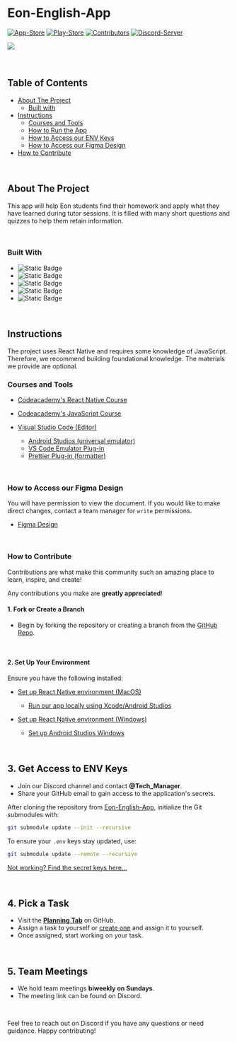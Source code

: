 # Eon-English-App

[![App-Store][appStore-shield]][appStore-url]
[![Play-Store][playStore-shield]][playStore-url]
[![Contributors][contributors-shield]][contributors-url]
[![Discord-Server][discord-shield]][discord-url]

<div style="display: flex;">
  <img src="https://github.com/user-attachments/assets/b91e63a7-fd5c-4f80-aa98-4e39f3b23a4c">
</div>

<br />
<br />

<!-- shortcuts -->

## Table of Contents

- [ About The Project](#about-the-project)
  - [ Built with](#built-with)
- [ Instructions](#instructions)
  - [ Courses and Tools](#courses-and-tools)
  - [ How to Run the App](#how-to-run-the-app)
  - [ How to Access our ENV Keys](#how-to-access-our-env-keys)
  - [ How to Access our Figma Design](#how-to-access-our-figma-design)
- [ How to Contribute](#how-to-contribute)

<br>

## About The Project

This app will help Eon students find their homework and apply what they have learned during tutor sessions. It is filled with many short questions and quizzes to help them retain information.

<br>

### Built With

- ![Static Badge](https://img.shields.io/badge/JavaScript-%23212329?style=for-the-badge&logo=JavaScript)
- ![Static Badge](https://img.shields.io/badge/React_Native-%23212329?style=for-the-badge&logo=React)
- ![Static Badge](https://img.shields.io/badge/Expo_CLI-%23212329?style=for-the-badge&logo=Expo)
- ![Static Badge](https://img.shields.io/badge/Firebase-%23212329?style=for-the-badge&logo=Firebase)
- ![Static Badge](https://img.shields.io/badge/App_script-%23212329?style=for-the-badge&logo=Google)

<br>

## Instructions

The project uses React Native and requires some knowledge of JavaScript. Therefore, we recommend building foundational knowledge. The materials we provide are optional.


### Courses and Tools
- [Codeacademy's React Native Course](https://www.codecademy.com/learn/learn-react-native)

- [Codeacademy's JavaScript Course](https://www.codecademy.com/learn/introduction-to-javascript)

- [Visual Studio Code (Editor)](https://code.visualstudio.com)
  - [Android Studios (universal emulator)](https://developer.android.com/studio)
  - [VS Code Emulator Plug-in](https://marketplace.visualstudio.com/items?itemName=DiemasMichiels.emulate)
  - [Prettier Plug-in (formatter)](https://marketplace.visualstudio.com/items?itemName=esbenp.prettier-vscode)

<br>

### How to Access our Figma Design
You will have permission to view the document. If you would like to make direct changes, contact a team manager for `write` permissions.
- [Figma Design](https://www.figma.com/design/QEKUmbK9a6TUb1IQa4Xxyq/EON-ENGLISH-APP?node-id=0-1&t=TOuX2P7soMWlf3g5-1)

<br>

### How to Contribute

Contributions are what make this community such an amazing place to learn, inspire, and create!

Any contributions you make are **greatly appreciated**!

#### 1. Fork or Create a Branch
- Begin by forking the repository or creating a branch from the [GitHub Repo](https://github.com/EonEnglish/Eon-English-App).  

<br>

#### 2. Set Up Your Environment
Ensure you have the following installed:
- [Set up React Native environment (MacOS)](https://www.youtube.com/watch?v=4U_OQHGhSf0)
     - [Run our app locally using Xcode/Android Studios](https://youtu.be/nBq75f8JVZg)

- [Set up React Native environment (Windows)](https://www.youtube.com/watch?v=f6TXEnHT_Mk)
     - [Set up Android Studios Windows](https://youtu.be/TAHMNftUSZg)

<br>

## 3. **Get Access to ENV Keys**  
- Join our Discord channel and contact **@Tech_Manager**.  
- Share your GitHub email to gain access to the application's secrets.  

After cloning the repository from [Eon-English-App](https://github.com/EonEnglish/Eon-English-App), initialize the Git submodules with:  

```bash  
git submodule update --init --recursive  
```  

To ensure your `.env` keys stay updated, use:  

```bash  
git submodule update --remote --recursive  
```  

[Not working? Find the secret keys here...](https://github.com/EonEnglish/Eon-English-App-Secrets)

<br>

## 4. **Pick a Task** 
- Visit the **[Planning Tab](https://github.com/orgs/EonEnglish/projects/3/views/1)** on GitHub.  
- Assign a task to yourself or [create one](https://github.com/EonEnglish/Eon-English-App/issues/new) and assign it to yourself.  
- Once assigned, start working on your task.

<br>

## 5. **Team Meetings**  
- We hold team meetings **biweekly on Sundays**.  
- The meeting link can be found on Discord.  

<br>

Feel free to reach out on Discord if you have any questions or need guidance. Happy contributing!

<!-- Links -->

[contributors-shield]: https://img.shields.io/github/contributors/EonEnglish/Eon-English-App?style=for-the-badge&logo=github&logoColor=white&labelColor=black&color=6e5494&label=contributors
[contributors-url]: https://github.com/EonEnglish/Eon-English-App/graphs/contributors
[discord-shield]: https://img.shields.io/badge/dynamic/json?url=https%3A%2F%2Fdiscord.com%2Fapi%2Finvites%2FgwV356qNSj%3Fwith_counts%3Dtrue&query=%24.approximate_member_count&style=for-the-badge&logo=Discord&logoColor=white&labelColor=black&label=Discord%20Members&color=%235864f4
[discord-url]: https://discord.gg/gwV356qNSj
[appStore-shield]: https://img.shields.io/badge/download-app%20store-%23007AFF?style=for-the-badge&logo=apple&logoColor=white&labelColor=black
[appStore-url]: https://apps.apple.com/us/app/eon-english-learning/id6535652983
[playStore-shield]: https://img.shields.io/badge/download-play%20store-%2334A853?style=for-the-badge&logo=android&logoColor=white&labelColor=black
[playStore-url]: https://play.google.com/store/apps/details?id=com.eonenglish.eonEnglishLearning&pli=1